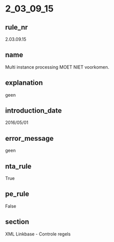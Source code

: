 # 2_03_09_15

## rule_nr
2.03.09.15

## name
Multi instance processing MOET NIET voorkomen.

## explanation
geen

## introduction_date
2016/05/01

## error_message
geen

## nta_rule
True

## pe_rule
False

## section
XML Linkbase - Controle regels

